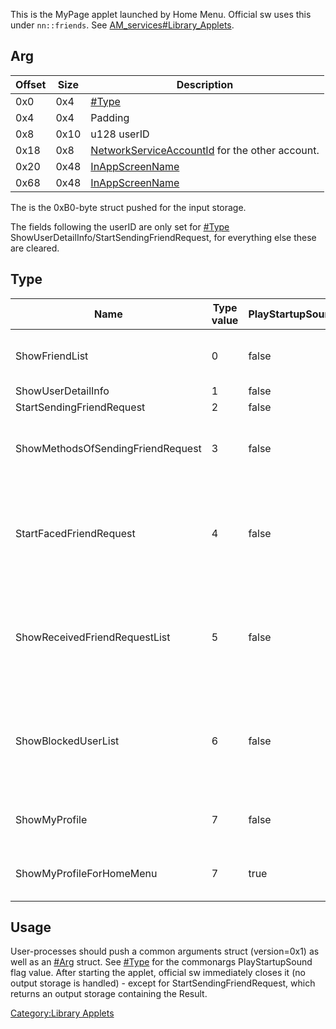 This is the MyPage applet launched by Home Menu. Official sw uses this
under `nn::friends`. See
[AM\_services\#Library\_Applets](AM%20services#Library%20Applets.md##Library_Applets "wikilink").

## Arg

| Offset | Size | Description                                                                        |
| ------ | ---- | ---------------------------------------------------------------------------------- |
| 0x0    | 0x4  | [\#Type](#Type "wikilink")                                                         |
| 0x4    | 0x4  | Padding                                                                            |
| 0x8    | 0x10 | u128 userID                                                                        |
| 0x18   | 0x8  | [NetworkServiceAccountId](Account%20services.md "wikilink") for the other account. |
| 0x20   | 0x48 | [InAppScreenName](Friend%20services.md "wikilink")                                 |
| 0x68   | 0x48 | [InAppScreenName](Friend%20services.md "wikilink")                                 |

The is the 0xB0-byte struct pushed for the input storage.

The fields following the userID are only set for
[\#Type](#Type "wikilink") ShowUserDetailInfo/StartSendingFriendRequest,
for everything else these are cleared.

## Type

| Name                              | Type value | PlayStartupSound | Description                                                                                                                      |
| --------------------------------- | ---------- | ---------------- | -------------------------------------------------------------------------------------------------------------------------------- |
| ShowFriendList                    | 0          | false            | Launches the applet with the "Friend List" menu initially selected.                                                              |
| ShowUserDetailInfo                | 1          | false            |                                                                                                                                  |
| StartSendingFriendRequest         | 2          | false            |                                                                                                                                  |
| ShowMethodsOfSendingFriendRequest | 3          | false            | Launches the applet with the "Add Friend" menu initially selected.                                                               |
| StartFacedFriendRequest           | 4          | false            | Launches the applet where the "Search for Local Users" menu is initially shown. Returning from this menu will exit the applet.   |
| ShowReceivedFriendRequestList     | 5          | false            | Launches the applet where the "Received Friend Requests" menu is initially shown. Returning from this menu will exit the applet. |
| ShowBlockedUserList               | 6          | false            | Launches the applet where the "Blocked-User List" menu is initially shown. Returning from this menu will exit the applet.        |
| ShowMyProfile                     | 7          | false            | Launches the applet with the "Profile" menu initially selected.                                                                  |
| ShowMyProfileForHomeMenu          | 7          | true             | Identical to ShowMyProfile except for PlayStartupSound.                                                                          |

## Usage

User-processes should push a common arguments struct (version=0x1) as
well as an [\#Arg](#Arg "wikilink") struct. See
[\#Type](#Type "wikilink") for the commonargs PlayStartupSound flag
value. After starting the applet, official sw immediately closes it (no
output storage is handled) - except for StartSendingFriendRequest, which
returns an output storage containing the Result.

[Category:Library Applets](Category:Library_Applets "wikilink")
